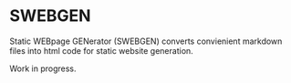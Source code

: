 # SWEBGEN
Static WEBpage GENerator (SWEBGEN) converts convienient markdown files into html code for static website generation. 

Work in progress.

